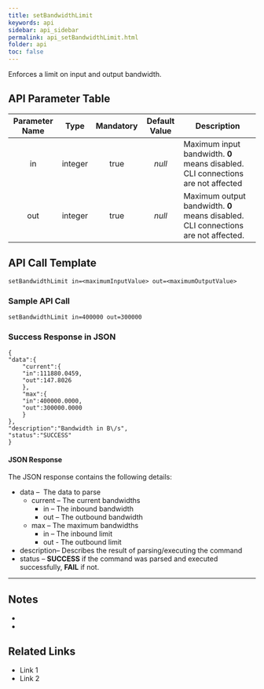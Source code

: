 ```yaml
---
title: setBandwidthLimit
keywords: api
sidebar: api_sidebar
permalink: api_setBandwidthLimit.html
folder: api
toc: false
---
```




Enforces a limit on input and output bandwidth.





## API Parameter Table

| Parameter Name |  Type   | Mandatory | Default Value | Description                              |
| :------------: | :-----: | :-------: | :-----------: | ---------------------------------------- |
|       in       | integer |   true    |    *null*     | Maximum input bandwidth. **0** means disabled. CLI connections are not affected |
|      out       | integer |   true    |    *null*     | Maximum output bandwidth. **0** means disabled. CLI connections are not affected. |





## API Call Template

``` 
setBandwidthLimit in=<maximumInputValue> out=<maximumOutputValue>
```



### Sample API Call

```
setBandwidthLimit in=400000 out=300000
```

### Success Response in JSON

``` 
{
"data":{
    "current":{
    "in":111880.0459,
    "out":147.8026
    },
    "max":{
    "in":400000.0000,
    "out":300000.0000
    }
},
"description":"Bandwidth in B\/s",
"status":"SUCCESS"
}
```



#### JSON Response

The JSON response contains the following details:

- data –  The data to parse
  - current – The current bandwidths
    - in – The inbound bandwidth
    - out – The outbound bandwidth
  - max – The maximum bandwidths
    - in – The inbound limit
    - out - The outbound limit
- description– Describes the result of parsing/executing the command
- status – **SUCCESS** if the command was parsed and executed successfully, **FAIL** if not.

------

## Notes

- ​
- ​





## **Related Links**

- Link 1
- Link 2